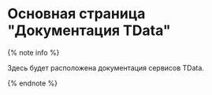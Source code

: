 # Основная страница "Документация TData" 

{% note info %}

Здесь будет расположена документация сервисов TData.

{% endnote %}





